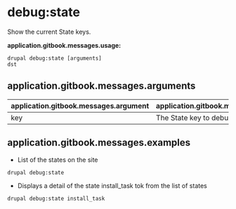 # debug:state
Show the current State keys.

**application.gitbook.messages.usage:**
```
drupal debug:state [arguments]
dst
```

## application.gitbook.messages.arguments
application.gitbook.messages.argument | application.gitbook.messages.details
---------|-------------
key | The State key to debug.

## application.gitbook.messages.examples
* List of the states on the site
```
drupal debug:state
```
* Displays a detail of the state install_task tok from the list of states
```
drupal debug:state install_task
```
